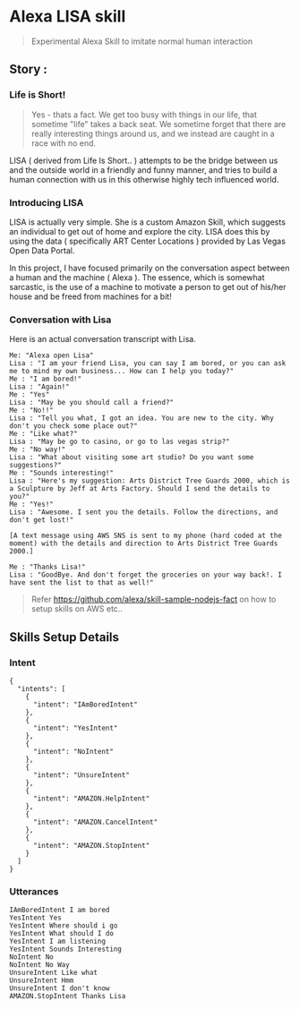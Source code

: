 # Alexa LISA skill
> Experimental Alexa Skill to imitate normal human interaction
## Story :
### Life is Short!
> Yes - thats a fact. We get too busy with things in our life, that sometime "life" takes a back seat. We sometime forget that there are really interesting things around us, and we instead are caught in a race with no end.

LISA ( derived from Life Is Short.. ) attempts to be the bridge between us and the outside world in a friendly and funny manner, and tries to build a human connection with us in this otherwise highly tech influenced world.

### Introducing LISA
LISA is actually very simple. She is a custom Amazon Skill, which suggests an individual to get out of home and explore the city. LISA does this by using the data ( specifically ART Center Locations ) provided by Las Vegas Open Data Portal.

In this project, I have focused primarily on the conversation aspect between a human and the machine ( Alexa ). The essence, which is somewhat sarcastic, is the use of a machine to motivate a person to get out of his/her house and be freed from machines for a bit!

### Conversation with Lisa
Here is an actual conversation transcript with Lisa.
```
Me: "Alexa open Lisa"
Lisa : "I am your friend Lisa, you can say I am bored, or you can ask me to mind my own business... How can I help you today?"
Me : "I am bored!"
Lisa : "Again!"
Me : "Yes"
Lisa : "May be you should call a friend?"
Me : "No!!"
Lisa : "Tell you what, I got an idea. You are new to the city. Why don't you check some place out?"
Me : "Like what?"
Lisa : "May be go to casino, or go to las vegas strip?"
Me : "No way!"
Lisa : "What about visiting some art studio? Do you want some suggestions?"
Me : "Sounds interesting!"
Lisa : "Here's my suggestion: Arts District Tree Guards 2000, which is a Sculpture by Jeff at Arts Factory. Should I send the details to you?"
Me : "Yes!"
Lisa : "Awesome. I sent you the details. Follow the directions, and don't get lost!"

[A text message using AWS SNS is sent to my phone (hard coded at the moment) with the details and direction to Arts District Tree Guards 2000.]

Me : "Thanks Lisa!"
Lisa : "GoodBye. And don't forget the groceries on your way back!. I have sent the list to that as well!"
```

> Refer https://github.com/alexa/skill-sample-nodejs-fact on how to setup skills on AWS etc..

## Skills Setup Details
### Intent
```
{
  "intents": [
    {
      "intent": "IAmBoredIntent"
    },
    {
      "intent": "YesIntent"
    },
    {
      "intent": "NoIntent"
    },
    {
      "intent": "UnsureIntent"
    },
    {
      "intent": "AMAZON.HelpIntent"
    },
    {
      "intent": "AMAZON.CancelIntent"
    },
    {
      "intent": "AMAZON.StopIntent"
    }
  ]
}
```

### Utterances
```
IAmBoredIntent I am bored
YesIntent Yes
YesIntent Where should i go
YesIntent What should I do
YesIntent I am listening
YesIntent Sounds Interesting
NoIntent No
NoIntent No Way
UnsureIntent Like what
UnsureIntent Hmm
UnsureIntent I don't know
AMAZON.StopIntent Thanks Lisa
```

